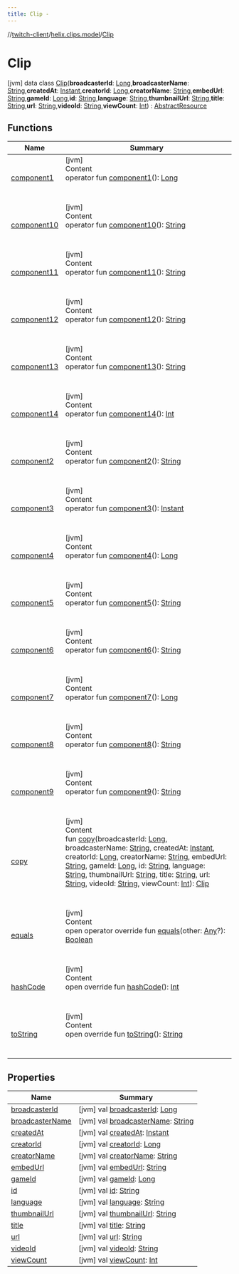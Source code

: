 ```yaml
---
title: Clip -
---
```

//[twitch-client](../../index.md)/[helix.clips.model](../index.md)/[Clip](index.md)



# Clip  
 [jvm] data class [Clip](index.md)(**broadcasterId**: [Long](https://kotlinlang.org/api/latest/jvm/stdlib/kotlin/-long/index.html),**broadcasterName**: [String](https://kotlinlang.org/api/latest/jvm/stdlib/kotlin/-string/index.html),**createdAt**: [Instant](https://docs.oracle.com/javase/8/docs/api/java/time/Instant.html),**creatorId**: [Long](https://kotlinlang.org/api/latest/jvm/stdlib/kotlin/-long/index.html),**creatorName**: [String](https://kotlinlang.org/api/latest/jvm/stdlib/kotlin/-string/index.html),**embedUrl**: [String](https://kotlinlang.org/api/latest/jvm/stdlib/kotlin/-string/index.html),**gameId**: [Long](https://kotlinlang.org/api/latest/jvm/stdlib/kotlin/-long/index.html),**id**: [String](https://kotlinlang.org/api/latest/jvm/stdlib/kotlin/-string/index.html),**language**: [String](https://kotlinlang.org/api/latest/jvm/stdlib/kotlin/-string/index.html),**thumbnailUrl**: [String](https://kotlinlang.org/api/latest/jvm/stdlib/kotlin/-string/index.html),**title**: [String](https://kotlinlang.org/api/latest/jvm/stdlib/kotlin/-string/index.html),**url**: [String](https://kotlinlang.org/api/latest/jvm/stdlib/kotlin/-string/index.html),**videoId**: [String](https://kotlinlang.org/api/latest/jvm/stdlib/kotlin/-string/index.html),**viewCount**: [Int](https://kotlinlang.org/api/latest/jvm/stdlib/kotlin/-int/index.html)) : [AbstractResource](../../helix.http.model/-abstract-resource/index.md)   


## Functions  
  
|  Name|  Summary| 
|---|---|
| [component1](component1.md)| [jvm]  <br>Content  <br>operator fun [component1](component1.md)(): [Long](https://kotlinlang.org/api/latest/jvm/stdlib/kotlin/-long/index.html)  <br><br><br>
| [component10](component10.md)| [jvm]  <br>Content  <br>operator fun [component10](component10.md)(): [String](https://kotlinlang.org/api/latest/jvm/stdlib/kotlin/-string/index.html)  <br><br><br>
| [component11](component11.md)| [jvm]  <br>Content  <br>operator fun [component11](component11.md)(): [String](https://kotlinlang.org/api/latest/jvm/stdlib/kotlin/-string/index.html)  <br><br><br>
| [component12](component12.md)| [jvm]  <br>Content  <br>operator fun [component12](component12.md)(): [String](https://kotlinlang.org/api/latest/jvm/stdlib/kotlin/-string/index.html)  <br><br><br>
| [component13](component13.md)| [jvm]  <br>Content  <br>operator fun [component13](component13.md)(): [String](https://kotlinlang.org/api/latest/jvm/stdlib/kotlin/-string/index.html)  <br><br><br>
| [component14](component14.md)| [jvm]  <br>Content  <br>operator fun [component14](component14.md)(): [Int](https://kotlinlang.org/api/latest/jvm/stdlib/kotlin/-int/index.html)  <br><br><br>
| [component2](component2.md)| [jvm]  <br>Content  <br>operator fun [component2](component2.md)(): [String](https://kotlinlang.org/api/latest/jvm/stdlib/kotlin/-string/index.html)  <br><br><br>
| [component3](component3.md)| [jvm]  <br>Content  <br>operator fun [component3](component3.md)(): [Instant](https://docs.oracle.com/javase/8/docs/api/java/time/Instant.html)  <br><br><br>
| [component4](component4.md)| [jvm]  <br>Content  <br>operator fun [component4](component4.md)(): [Long](https://kotlinlang.org/api/latest/jvm/stdlib/kotlin/-long/index.html)  <br><br><br>
| [component5](component5.md)| [jvm]  <br>Content  <br>operator fun [component5](component5.md)(): [String](https://kotlinlang.org/api/latest/jvm/stdlib/kotlin/-string/index.html)  <br><br><br>
| [component6](component6.md)| [jvm]  <br>Content  <br>operator fun [component6](component6.md)(): [String](https://kotlinlang.org/api/latest/jvm/stdlib/kotlin/-string/index.html)  <br><br><br>
| [component7](component7.md)| [jvm]  <br>Content  <br>operator fun [component7](component7.md)(): [Long](https://kotlinlang.org/api/latest/jvm/stdlib/kotlin/-long/index.html)  <br><br><br>
| [component8](component8.md)| [jvm]  <br>Content  <br>operator fun [component8](component8.md)(): [String](https://kotlinlang.org/api/latest/jvm/stdlib/kotlin/-string/index.html)  <br><br><br>
| [component9](component9.md)| [jvm]  <br>Content  <br>operator fun [component9](component9.md)(): [String](https://kotlinlang.org/api/latest/jvm/stdlib/kotlin/-string/index.html)  <br><br><br>
| [copy](copy.md)| [jvm]  <br>Content  <br>fun [copy](copy.md)(broadcasterId: [Long](https://kotlinlang.org/api/latest/jvm/stdlib/kotlin/-long/index.html), broadcasterName: [String](https://kotlinlang.org/api/latest/jvm/stdlib/kotlin/-string/index.html), createdAt: [Instant](https://docs.oracle.com/javase/8/docs/api/java/time/Instant.html), creatorId: [Long](https://kotlinlang.org/api/latest/jvm/stdlib/kotlin/-long/index.html), creatorName: [String](https://kotlinlang.org/api/latest/jvm/stdlib/kotlin/-string/index.html), embedUrl: [String](https://kotlinlang.org/api/latest/jvm/stdlib/kotlin/-string/index.html), gameId: [Long](https://kotlinlang.org/api/latest/jvm/stdlib/kotlin/-long/index.html), id: [String](https://kotlinlang.org/api/latest/jvm/stdlib/kotlin/-string/index.html), language: [String](https://kotlinlang.org/api/latest/jvm/stdlib/kotlin/-string/index.html), thumbnailUrl: [String](https://kotlinlang.org/api/latest/jvm/stdlib/kotlin/-string/index.html), title: [String](https://kotlinlang.org/api/latest/jvm/stdlib/kotlin/-string/index.html), url: [String](https://kotlinlang.org/api/latest/jvm/stdlib/kotlin/-string/index.html), videoId: [String](https://kotlinlang.org/api/latest/jvm/stdlib/kotlin/-string/index.html), viewCount: [Int](https://kotlinlang.org/api/latest/jvm/stdlib/kotlin/-int/index.html)): [Clip](index.md)  <br><br><br>
| [equals](https://kotlinlang.org/api/latest/jvm/stdlib/kotlin/-any/equals.html)| [jvm]  <br>Content  <br>open operator override fun [equals](https://kotlinlang.org/api/latest/jvm/stdlib/kotlin/-any/equals.html)(other: [Any](https://kotlinlang.org/api/latest/jvm/stdlib/kotlin/-any/index.html)?): [Boolean](https://kotlinlang.org/api/latest/jvm/stdlib/kotlin/-boolean/index.html)  <br><br><br>
| [hashCode](https://kotlinlang.org/api/latest/jvm/stdlib/kotlin/-any/hash-code.html)| [jvm]  <br>Content  <br>open override fun [hashCode](https://kotlinlang.org/api/latest/jvm/stdlib/kotlin/-any/hash-code.html)(): [Int](https://kotlinlang.org/api/latest/jvm/stdlib/kotlin/-int/index.html)  <br><br><br>
| [toString](https://kotlinlang.org/api/latest/jvm/stdlib/kotlin/-any/to-string.html)| [jvm]  <br>Content  <br>open override fun [toString](https://kotlinlang.org/api/latest/jvm/stdlib/kotlin/-any/to-string.html)(): [String](https://kotlinlang.org/api/latest/jvm/stdlib/kotlin/-string/index.html)  <br><br><br>


## Properties  
  
|  Name|  Summary| 
|---|---|
| [broadcasterId](index.md#helix.clips.model/Clip/broadcasterId/#/PointingToDeclaration/)|  [jvm] val [broadcasterId](index.md#helix.clips.model/Clip/broadcasterId/#/PointingToDeclaration/): [Long](https://kotlinlang.org/api/latest/jvm/stdlib/kotlin/-long/index.html)   <br>
| [broadcasterName](index.md#helix.clips.model/Clip/broadcasterName/#/PointingToDeclaration/)|  [jvm] val [broadcasterName](index.md#helix.clips.model/Clip/broadcasterName/#/PointingToDeclaration/): [String](https://kotlinlang.org/api/latest/jvm/stdlib/kotlin/-string/index.html)   <br>
| [createdAt](index.md#helix.clips.model/Clip/createdAt/#/PointingToDeclaration/)|  [jvm] val [createdAt](index.md#helix.clips.model/Clip/createdAt/#/PointingToDeclaration/): [Instant](https://docs.oracle.com/javase/8/docs/api/java/time/Instant.html)   <br>
| [creatorId](index.md#helix.clips.model/Clip/creatorId/#/PointingToDeclaration/)|  [jvm] val [creatorId](index.md#helix.clips.model/Clip/creatorId/#/PointingToDeclaration/): [Long](https://kotlinlang.org/api/latest/jvm/stdlib/kotlin/-long/index.html)   <br>
| [creatorName](index.md#helix.clips.model/Clip/creatorName/#/PointingToDeclaration/)|  [jvm] val [creatorName](index.md#helix.clips.model/Clip/creatorName/#/PointingToDeclaration/): [String](https://kotlinlang.org/api/latest/jvm/stdlib/kotlin/-string/index.html)   <br>
| [embedUrl](index.md#helix.clips.model/Clip/embedUrl/#/PointingToDeclaration/)|  [jvm] val [embedUrl](index.md#helix.clips.model/Clip/embedUrl/#/PointingToDeclaration/): [String](https://kotlinlang.org/api/latest/jvm/stdlib/kotlin/-string/index.html)   <br>
| [gameId](index.md#helix.clips.model/Clip/gameId/#/PointingToDeclaration/)|  [jvm] val [gameId](index.md#helix.clips.model/Clip/gameId/#/PointingToDeclaration/): [Long](https://kotlinlang.org/api/latest/jvm/stdlib/kotlin/-long/index.html)   <br>
| [id](index.md#helix.clips.model/Clip/id/#/PointingToDeclaration/)|  [jvm] val [id](index.md#helix.clips.model/Clip/id/#/PointingToDeclaration/): [String](https://kotlinlang.org/api/latest/jvm/stdlib/kotlin/-string/index.html)   <br>
| [language](index.md#helix.clips.model/Clip/language/#/PointingToDeclaration/)|  [jvm] val [language](index.md#helix.clips.model/Clip/language/#/PointingToDeclaration/): [String](https://kotlinlang.org/api/latest/jvm/stdlib/kotlin/-string/index.html)   <br>
| [thumbnailUrl](index.md#helix.clips.model/Clip/thumbnailUrl/#/PointingToDeclaration/)|  [jvm] val [thumbnailUrl](index.md#helix.clips.model/Clip/thumbnailUrl/#/PointingToDeclaration/): [String](https://kotlinlang.org/api/latest/jvm/stdlib/kotlin/-string/index.html)   <br>
| [title](index.md#helix.clips.model/Clip/title/#/PointingToDeclaration/)|  [jvm] val [title](index.md#helix.clips.model/Clip/title/#/PointingToDeclaration/): [String](https://kotlinlang.org/api/latest/jvm/stdlib/kotlin/-string/index.html)   <br>
| [url](index.md#helix.clips.model/Clip/url/#/PointingToDeclaration/)|  [jvm] val [url](index.md#helix.clips.model/Clip/url/#/PointingToDeclaration/): [String](https://kotlinlang.org/api/latest/jvm/stdlib/kotlin/-string/index.html)   <br>
| [videoId](index.md#helix.clips.model/Clip/videoId/#/PointingToDeclaration/)|  [jvm] val [videoId](index.md#helix.clips.model/Clip/videoId/#/PointingToDeclaration/): [String](https://kotlinlang.org/api/latest/jvm/stdlib/kotlin/-string/index.html)   <br>
| [viewCount](index.md#helix.clips.model/Clip/viewCount/#/PointingToDeclaration/)|  [jvm] val [viewCount](index.md#helix.clips.model/Clip/viewCount/#/PointingToDeclaration/): [Int](https://kotlinlang.org/api/latest/jvm/stdlib/kotlin/-int/index.html)   <br>

